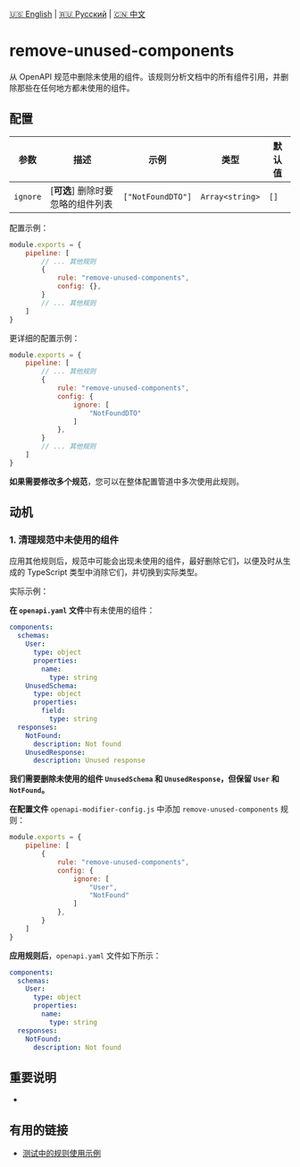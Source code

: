 [🇺🇸 English](./README.md) | [🇷🇺 Русский](./README-ru.md)  | [🇨🇳 中文](./README-zh.md)

# remove-unused-components

从 OpenAPI 规范中删除未使用的组件。该规则分析文档中的所有组件引用，并删除那些在任何地方都未使用的组件。



## 配置

| 参数 | 描述                          | 示例            | 类型              | 默认值 |
| -------- |-----------------------------------|-------------------|------------------------|-----------|
| `ignore`  | [**可选**] 删除时要忽略的组件列表 | `["NotFoundDTO"]` | `Array<string>` | `[]` |

配置示例：

```js
module.exports = {
    pipeline: [
        // ... 其他规则
        {
            rule: "remove-unused-components",
            config: {},
        }
        // ... 其他规则
    ]
}
```

更详细的配置示例：

```js
module.exports = {
    pipeline: [
        // ... 其他规则
        {
            rule: "remove-unused-components",
            config: {
                ignore: [
                    "NotFoundDTO"
                ]
            },
        }
        // ... 其他规则
    ]
}
```

**如果需要修改多个规范**，您可以在整体配置管道中多次使用此规则。

## 动机

<a name="custom_anchor_motivation_1"></a>
### 1. 清理规范中未使用的组件

应用其他规则后，规范中可能会出现未使用的组件，最好删除它们，以便及时从生成的 TypeScript 类型中消除它们，并切换到实际类型。

实际示例：

**在 `openapi.yaml` 文件**中有未使用的组件：

```yaml
components:
  schemas:
    User:
      type: object
      properties:
        name:
          type: string
    UnusedSchema:
      type: object
      properties:
        field:
          type: string
  responses:
    NotFound:
      description: Not found
    UnusedResponse:
      description: Unused response
```

**我们需要删除未使用的组件 `UnusedSchema` 和 `UnusedResponse`，但保留 `User` 和 `NotFound`。**

**在配置文件** `openapi-modifier-config.js` 中添加 `remove-unused-components` 规则：

```js
module.exports = {
    pipeline: [
        {
            rule: "remove-unused-components",
            config: {
                ignore: [
                    "User",
                    "NotFound"
                ]
            },
        }
    ]
}
```

**应用规则后**，`openapi.yaml` 文件如下所示：

```yaml
components:
  schemas:
    User:
      type: object
      properties:
        name:
          type: string
  responses:
    NotFound:
      description: Not found
```

## 重要说明

-

## 有用的链接

- [测试中的规则使用示例](./index.test.ts)  
 